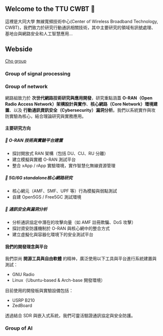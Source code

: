 ## Welcome to the TTU CWBT 👋

這裡是大同大學 無線寬頻技術中心(Center of Wireless Broadband Technology, CWBT)，我們致力於研究行動通訊相關技術，其中主要研究的領域有訊號處理、基地台與網路安全和人工智慧應用...
## Webside
[Cho group](https://sites.google.com/view/lcho/home?authuser=0)


### Group of signal processing

### Group of network

網路組致力於 **次世代網路技術研究與應用開發**，研究重點涵蓋 **O-RAN（Open Radio Access Network）架構設計與實作**、**核心網路（Core Network）環境建置**、以及 **行動通訊資訊安全（Cybersecurity）漏洞分析**。我們以系統實作與攻防實驗為核心，結合理論研究與實務應用。

#### 主要研究方向

##### 🔹 O-RAN 技術與實驗平台建置
- 探討開放式 RAN 架構（包括 DU、CU、RU 分離）
- 建立模擬與實體 O-RAN 測試平台
- 整合 xApp / rApp 實驗環境，實作智慧化無線資源管理

##### 🔹 5G/6G standalone核心網路研究
- 核心網元（AMF、SMF、UPF 等）行為模擬與弱點測試
- 自建 Open5GS / Free5GC 測試環境

##### 🔹 通訊安全與漏洞分析
- 分析通訊協定中潛在的攻擊向量（如 AMF 註冊欺騙、DoS 攻擊）
- 探討資安防護機制於 O-RAN 與核心網中的整合方式
- 建立虛擬化與容器化環境下的安全測試平台

#### 我們的開發理念與平台

我們崇尚 **開源工具與自由軟體** 的精神，廣泛使用以下工具與平台進行系統建置與測試：

- GNU Radio
- Linux（Ubuntu-based & Arch-base 開發環境）

目前使用的開發板與實驗設備包括：

- USRP B210
- ZedBoard

透過結合 SDR 與嵌入式系統，我們可靈活驗證通訊協定與安全防護。

### Group of AI

<!--

**Here are some ideas to get you started:**

🙋‍♀️ A short introduction - what is your organization all about?
🌈 Contribution guidelines - how can the community get involved?
👩‍💻 Useful resources - where can the community find your docs? Is there anything else the community should know?
🍿 Fun facts - what does your team eat for breakfast?
🧙 Remember, you can do mighty things with the power of [Markdown](https://docs.github.com/github/writing-on-github/getting-started-with-writing-and-formatting-on-github/basic-writing-and-formatting-syntax)
-->
